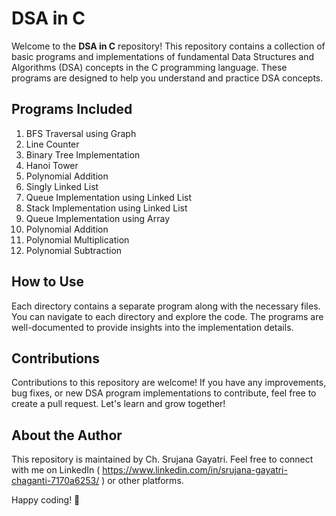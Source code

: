 # DSA in C

Welcome to the **DSA in C** repository! This repository contains a collection of basic programs and implementations of fundamental Data Structures and Algorithms (DSA) concepts in the C programming language. These programs are designed to help you understand and practice DSA concepts.

## Programs Included

1. BFS Traversal using Graph
2. Line Counter
3. Binary Tree Implementation
4. Hanoi Tower
5. Polynomial Addition
6. Singly Linked List
7. Queue Implementation using Linked List
8. Stack Implementation using Linked List
9. Queue Implementation using Array
10. Polynomial Addition
11. Polynomial Multiplication
12. Polynomial Subtraction

## How to Use

Each directory contains a separate program along with the necessary files. You can navigate to each directory and explore the code. The programs are well-documented to provide insights into the implementation details.

## Contributions

Contributions to this repository are welcome! If you have any improvements, bug fixes, or new DSA program implementations to contribute, feel free to create a pull request. Let's learn and grow together!

## About the Author

This repository is maintained by Ch. Srujana Gayatri. Feel free to connect with me on LinkedIn
( https://www.linkedin.com/in/srujana-gayatri-chaganti-7170a6253/ ) or other platforms.

Happy coding! 🚀
